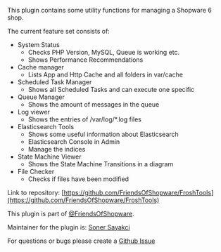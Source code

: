 This plugin contains some utility functions for managing a Shopware 6 shop.

The current feature set consists of:

*   System Status
    *   Checks PHP Version, MySQL, Queue is working etc.
    *   Shows Performance Recommendations
*   Cache manager
    *   Lists App and Http Cache and all folders in var/cache
*   Scheduled Task Manager
    *   Shows all Scheduled Tasks and can execute one specific
*   Queue Manager
    *   Shows the amount of messages in the queue
*   Log viewer
    *   Shows the entries of /var/log/*.log files
*   Elasticsearch Tools
    *   Shows some useful information about Elasticsearch
    *   Elasticsearch Console in Admin
    *   Manage the indices
*   State Machine Viewer
    *   Shows the State Machine Transitions in a diagram
*   File Checker
    *   Checks if files have been modified

Link to repository: [https://github.com/FriendsOfShopware/FroshTools](https://github.com/FriendsOfShopware/FroshTools)

This plugin is part of [@FriendsOfShopware](https://store.shopware.com/en/friends-of-shopware.html).  

Maintainer for the plugin is: [Soner Sayakci](https://github.com/shyim)

For questions or bugs please create a [Github Issue](https://github.com/FriendsOfShopware/FroshTools/issues/new)
